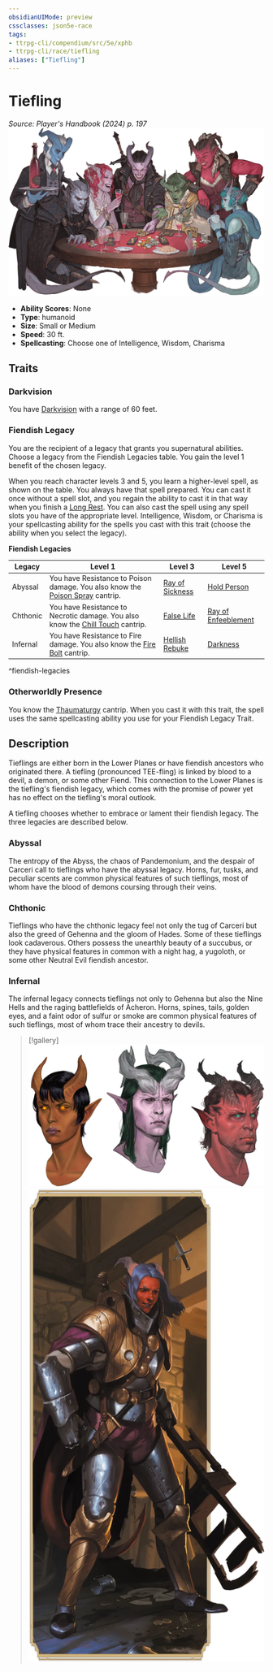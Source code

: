 ```yaml
---
obsidianUIMode: preview
cssclasses: json5e-race
tags:
- ttrpg-cli/compendium/src/5e/xphb
- ttrpg-cli/race/tiefling
aliases: ["Tiefling"]
---
```

# Tiefling
*Source: Player's Handbook (2024) p. 197*  
![](Misc%20Files/CLI/compendium/races/img/tiefling.webp#right)

- **Ability Scores**: None
- **Type**: humanoid
- **Size**: Small or Medium
- **Speed**: 30 ft.
- **Spellcasting**: Choose one of Intelligence, Wisdom, Charisma

## Traits

### Darkvision

You have [Darkvision](Misc%20Files/CLI/rules/senses.md#Darkvision) with a range of 60 feet.

### Fiendish Legacy

You are the recipient of a legacy that grants you supernatural abilities. Choose a legacy from the Fiendish Legacies table. You gain the level 1 benefit of the chosen legacy.

When you reach character levels 3 and 5, you learn a higher-level spell, as shown on the table. You always have that spell prepared. You can cast it once without a spell slot, and you regain the ability to cast it in that way when you finish a [Long Rest](Misc%20Files/CLI/rules/variant-rules/long-rest-xphb.md). You can also cast the spell using any spell slots you have of the appropriate level. Intelligence, Wisdom, or Charisma is your spellcasting ability for the spells you cast with this trait (choose the ability when you select the legacy).

**Fiendish Legacies**

| Legacy | Level 1 | Level 3 | Level 5 |
|--------|---------|---------|---------|
| Abyssal | You have Resistance to Poison damage. You also know the [Poison Spray](Misc%20Files/CLI/compendium/spells/poison-spray-xphb.md) cantrip. | [Ray of Sickness](Misc%20Files/CLI/compendium/spells/ray-of-sickness-xphb.md) | [Hold Person](Misc%20Files/CLI/compendium/spells/hold-person-xphb.md) |
| Chthonic | You have Resistance to Necrotic damage. You also know the [Chill Touch](Misc%20Files/CLI/compendium/spells/chill-touch-xphb.md) cantrip. | [False Life](Misc%20Files/CLI/compendium/spells/false-life-xphb.md) | [Ray of Enfeeblement](Misc%20Files/CLI/compendium/spells/ray-of-enfeeblement-xphb.md) |
| Infernal | You have Resistance to Fire damage. You also know the [Fire Bolt](Misc%20Files/CLI/compendium/spells/fire-bolt-xphb.md) cantrip. | [Hellish Rebuke](Misc%20Files/CLI/compendium/spells/hellish-rebuke-xphb.md) | [Darkness](Misc%20Files/CLI/compendium/spells/darkness-xphb.md) |
^fiendish-legacies

### Otherworldly Presence

You know the [Thaumaturgy](Misc%20Files/CLI/compendium/spells/thaumaturgy-xphb.md) cantrip. When you cast it with this trait, the spell uses the same spellcasting ability you use for your Fiendish Legacy Trait.

## Description

Tieflings are either born in the Lower Planes or have fiendish ancestors who originated there. A tiefling (pronounced TEE-fling) is linked by blood to a devil, a demon, or some other Fiend. This connection to the Lower Planes is the tiefling's fiendish legacy, which comes with the promise of power yet has no effect on the tiefling's moral outlook.

A tiefling chooses whether to embrace or lament their fiendish legacy. The three legacies are described below.

### Abyssal

The entropy of the Abyss, the chaos of Pandemonium, and the despair of Carceri call to tieflings who have the abyssal legacy. Horns, fur, tusks, and peculiar scents are common physical features of such tieflings, most of whom have the blood of demons coursing through their veins.

### Chthonic

Tieflings who have the chthonic legacy feel not only the tug of Carceri but also the greed of Gehenna and the gloom of Hades. Some of these tieflings look cadaverous. Others possess the unearthly beauty of a succubus, or they have physical features in common with a night hag, a yugoloth, or some other Neutral Evil fiendish ancestor.

### Infernal

The infernal legacy connects tieflings not only to Gehenna but also the Nine Hells and the raging battlefields of Acheron. Horns, spines, tails, golden eyes, and a faint odor of sulfur or smoke are common physical features of such tieflings, most of whom trace their ancestry to devils.


> [!gallery]
![Infernal Tiefling, Chthoni...](Misc%20Files/CLI/compendium/races/img/156-05-029-infernal-chthonic-abyssal.webp "Infernal Tiefling, Chthonic Tiefling, Abyssal Tiefling")
![](Misc%20Files/CLI/compendium/races/img/157-05-028-armored-tiefling.webp)